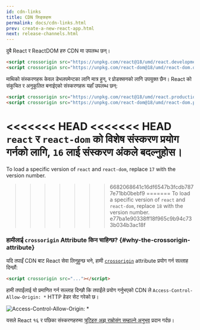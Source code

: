 ```yaml
---
id: cdn-links
title: CDN लिङ्कहरू
permalink: docs/cdn-links.html
prev: create-a-new-react-app.html
next: release-channels.html
---
```


दुबै React र ReactDOM हरु CDN मा उपलब्ध छन्।

```html
<script crossorigin src="https://unpkg.com/react@18/umd/react.development.js"></script>
<script crossorigin src="https://unpkg.com/react-dom@18/umd/react-dom.development.js"></script>
```

माथिको संस्करणहरू केवल डेभलपमेन्टका लागि मात्र हुन्, र प्रोडक्सनको लागि उपयुक्त छैन। React को संकुचित र अनुकूलित बनाईएको संस्करणहरू यहाँ उपलब्ध छन्:

```html
<script crossorigin src="https://unpkg.com/react@18/umd/react.production.min.js"></script>
<script crossorigin src="https://unpkg.com/react-dom@18/umd/react-dom.production.min.js"></script>
```

<<<<<<< HEAD
<<<<<<< HEAD
`react` र `react-dom` को विशेष संस्करण प्रयोग गर्नको लागि, `16` लाई संस्करण अंकले बदल्नुहोस।
=======
To load a specific version of `react` and `react-dom`, replace `17` with the version number.
>>>>>>> 6682068641c16df6547b3fcdb7877e71bb0bebf9
=======
To load a specific version of `react` and `react-dom`, replace `18` with the version number.
>>>>>>> e77ba1e90338ff18f965c9b94c733b034b3ac18f

### हामीलाई `crossorigin` Attribute किन चाहिन्छ? {#why-the-crossorigin-attribute}

यदि तपाइँ CDN बाट React सेवा लिनुहुन्छ भने, हामी [`crossorigin`](https://developer.mozilla.org/en-US/docs/Web/HTML/CORS_settings_attributes) attribute प्रयोग गर्न सल्लाह दिन्छौं:

```html
<script crossorigin src="..."></script>
```

हामी तपाईंलाई यो प्रमाणित गर्न सल्लाह दिन्छौ कि तपाईंले प्रयोग गर्नुभएको CDN ले `Access-Control-Allow-Origin: *` HTTP हेडर सेट गरेको छ।

![Access-Control-Allow-Origin: *](../images/docs/cdn-cors-header.png)

यसले React १६ र पछिका संस्करणहरुमा [त्रुटिहरु अझ राम्रोसंग सम्हाल्ने अनुभव](/blog/2017/07/26/error-handling-in-react-16.html) प्रदान गर्दछ।
